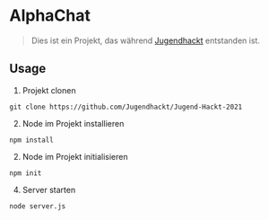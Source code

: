 # AlphaChat
> Dies ist ein Projekt, das während [Jugendhackt](https://jugendhackt.org/) entstanden ist.

## Usage
1. Projekt clonen
```
git clone https://github.com/Jugendhackt/Jugend-Hackt-2021
```
2. Node im Projekt installieren
```
npm install
```
2. Node im Projekt initialisieren
```
npm init
```
4. Server starten
```
node server.js
```
